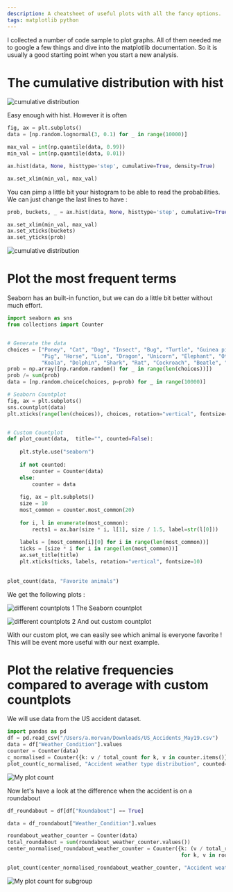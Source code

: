 ```yaml
---
description: A cheatsheet of useful plots with all the fancy options.
tags: matplotlib python 
---
```



I collected a number of code sample to plot graphs. All of them needed me to google a few things and dive into the matplotlib documentation.
So it is usually a good starting point when you start a new analysis.

  
# The cumulative distribution with hist


![cumulative distribution](/assets/images/cum_distribution.jpg)


Easy enough with hist. However it is often 

```python
fig, ax = plt.subplots()
data = [np.random.lognormal(3, 0.1) for _ in range(10000)] 

max_val = int(np.quantile(data, 0.99))
min_val = int(np.quantile(data, 0.01))

ax.hist(data, None, histtype='step', cumulative=True, density=True)

ax.set_xlim(min_val, max_val)
```

You can pimp a little bit your histogram to be able to read the probabilities.
We can just change the last lines to have : 

```python
prob, buckets, _ = ax.hist(data, None, histtype='step', cumulative=True, density=True)

ax.set_xlim(min_val, max_val)
ax.set_xticks(buckets)
ax.set_yticks(prob)
```

![cumulative distribution](/assets/images/cum_distribution_with_ticks.jpg)




# Plot the most frequent terms 

Seaborn has an built-in function, but we can do a little bit better without much effort.


```python
import seaborn as sns
from collections import Counter


# Generate the data
choices = ["Poney", "Cat", "Dog", "Insect", "Bug", "Turtle", "Guinea pig", 
           "Pig", "Horse", "Lion", "Dragon", "Unicorn", "Elephant", "Others", "Kangoroo", 
           "Koala", "Dolphin", "Shark", "Rat", "Cockroach", "Beatle", "Gull", "Crow", "Eagle"]
prob = np.array([np.random.random() for _ in range(len(choices))])
prob /= sum(prob)
data = [np.random.choice(choices, p=prob) for _ in range(10000)] 

# Seaborn Countplot
fig, ax = plt.subplots()
sns.countplot(data)
plt.xticks(range(len(choices)), choices, rotation="vertical", fontsize=10)


# Custom Countplot
def plot_count(data,  title="", counted=False):
    
    plt.style.use("seaborn")
    
    if not counted:
        counter = Counter(data)
    else:
        counter = data
    
    fig, ax = plt.subplots()
    size = 10
    most_common = counter.most_common(20)
    
    for i, l in enumerate(most_common):
        rects1 = ax.bar(size * i, l[1], size / 1.5, label=str(l[0]))
    
    labels = [most_common[i][0] for i in range(len(most_common))]
    ticks = [size * i for i in range(len(most_common))]
    ax.set_title(title)
    plt.xticks(ticks, labels, rotation="vertical", fontsize=10)
    
    
plot_count(data, "Favorite animals")
```

We get the following plots :
  

![different countplots 1](/assets/images/seaborn_count.jpg)
The Seaborn countplot

![different countplots 2](/assets/images/custom_count.jpg)
And out custom countplot


With our custom plot, we can easily see which animal is everyone favorite !
This will be event more useful with our next example.
   


# Plot the relative frequencies compared to average with custom countplots

We will use data from the US accident dataset.

```python
import pandas as pd
df = pd.read_csv("/Users/a.morvan/Downloads/US_Accidents_May19.csv")
data = df["Weather_Condition"].values
counter = Counter(data)
c_normalised = Counter({k: v / total_count for k, v in counter.items()})
plot_count(c_normalised, "Accident weather type distribution", counted=True)
```

![My plot count](/assets/images/distribution_weather.jpg)


Now let's have a look at the difference when the accident is on a roundabout

```python
df_roundabout = df[df["Roundabout"] == True]

data = df_roundabout["Weather_Condition"].values

roundabout_weather_counter = Counter(data)
total_roundabout = sum(roundabout_weather_counter.values())
center_normalised_roundabout_weather_counter = Counter({k: (v / total_roundabout) - c_normalised[k] 
                                                        for k, v in roundabout_weather_counter.items()})

plot_count(center_normalised_roundabout_weather_counter, "Accident weather type distribution on roundabouts", counted=True)
```

![My plot count for subgroup](/assets/images/distribution_difference_weather.jpg)





